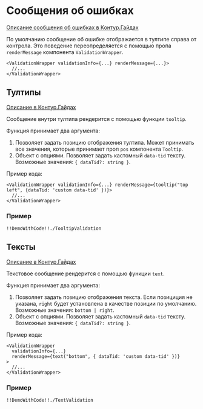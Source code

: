 # Сообщения об ошибках

[Описание сообщения об ошибках в Контур.Гайдах](https://guides.kontur.ru/principles/validation/#Soobscheniya_ob_oshibkah)

По умолчанию сообщение об ошибке отображается в тултипе справа от контрола.
Это поведение переопределяется с помощью пропа `renderMessage` компонента `ValidationWrapper`.

    <ValidationWrapper validationInfo={...} renderMessage={...}>
      //...
    </ValidationWrapper>

## Тултипы

[Описание в Контур.Гайдах](https://guides.kontur.ru/principles/validation/#Tultipi)

Сообщение внутри тултипа рендерится с помощью функции `tooltip`.

Функция принимает два аргумента:

1. Позволяет задать позицию отображения тултипа. Может принимать все значения, которые принимает проп `pos` компонента `Tooltip`.
2. Объект с опциями. Позволяет задать кастомный `data-tid` тексту. Возможные значения: `{ dataTid?: string }`.

Пример кода:

    <ValidationWrapper validationInfo={...} renderMessage={tooltip("top left", {dataTid: 'custom data-tid' })}>
      //...
    </ValidationWrapper>

### Пример

    !!DemoWithCode!!./TooltipValidation

## Тексты

[Описание в Контур.Гайдах](https://guides.kontur.ru/principles/validation/#Krasnie_teksti_na_stranitse)

Текстовое сообщение рендерится с помощью функции `text`.

Функция принимает два аргумента:

1. Позволяет задать позицию отображения текста. Если позициция не указана, `right` будет установлена в качестве позиции по умолчанию. Возможные значения: `bottom | right`.
2. Объект с опциями. Позволяет задать кастомный `data-tid` тексту. Возможные значения: `{ dataTid?: string }`.

Пример кода:

    <ValidationWrapper
      validationInfo={...}
      renderMessage={text("bottom", { dataTid: 'custom data-tid' })}
    >
      //...
    </ValidationWrapper>

### Пример

    !!DemoWithCode!!./TextValidation

